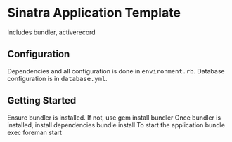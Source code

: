 # Sinatra Application Template
Includes bundler, activerecord

## Configuration
Dependencies and all configuration is done in <tt>environment.rb</tt>. 
Database configuration is in <tt>database.yml</tt>.

## Getting Started
Ensure bundler is installed. If not, use
  gem install bundler
Once bundler is installed, install dependencies
  bundle install
To start the application
  bundle exec foreman start 

